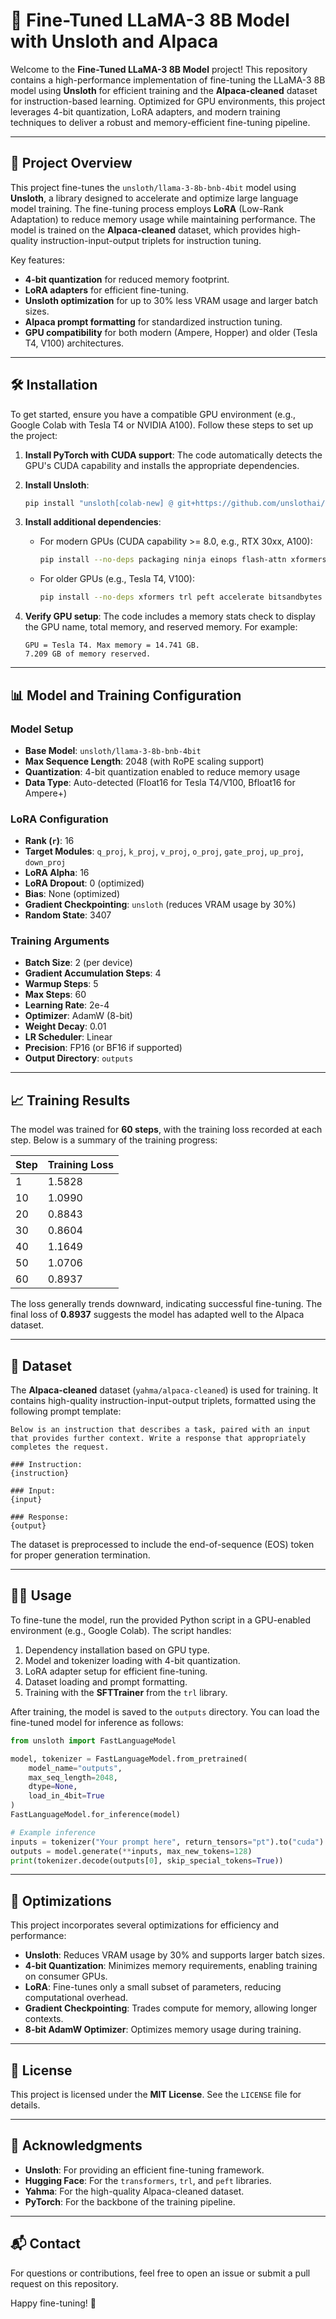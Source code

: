 # 🚀 Fine-Tuned LLaMA-3 8B Model with Unsloth and Alpaca

Welcome to the **Fine-Tuned LLaMA-3 8B Model** project! This repository contains a high-performance implementation of fine-tuning the LLaMA-3 8B model using **Unsloth** for efficient training and the **Alpaca-cleaned** dataset for instruction-based learning. Optimized for GPU environments, this project leverages 4-bit quantization, LoRA adapters, and modern training techniques to deliver a robust and memory-efficient fine-tuning pipeline.

---

## 🎯 Project Overview

This project fine-tunes the `unsloth/llama-3-8b-bnb-4bit` model using **Unsloth**, a library designed to accelerate and optimize large language model training. The fine-tuning process employs **LoRA** (Low-Rank Adaptation) to reduce memory usage while maintaining performance. The model is trained on the **Alpaca-cleaned** dataset, which provides high-quality instruction-input-output triplets for instruction tuning.

Key features:
- **4-bit quantization** for reduced memory footprint.
- **LoRA adapters** for efficient fine-tuning.
- **Unsloth optimization** for up to 30% less VRAM usage and larger batch sizes.
- **Alpaca prompt formatting** for standardized instruction tuning.
- **GPU compatibility** for both modern (Ampere, Hopper) and older (Tesla T4, V100) architectures.

---

## 🛠️ Installation

To get started, ensure you have a compatible GPU environment (e.g., Google Colab with Tesla T4 or NVIDIA A100). Follow these steps to set up the project:

1. **Install PyTorch with CUDA support**:
   The code automatically detects the GPU's CUDA capability and installs the appropriate dependencies.

2. **Install Unsloth**:
   ```bash
   pip install "unsloth[colab-new] @ git+https://github.com/unslothai/unsloth.git"
   ```

3. **Install additional dependencies**:
   - For modern GPUs (CUDA capability >= 8.0, e.g., RTX 30xx, A100):
     ```bash
     pip install --no-deps packaging ninja einops flash-attn xformers trl peft accelerate bitsandbytes
     ```
   - For older GPUs (e.g., Tesla T4, V100):
     ```bash
     pip install --no-deps xformers trl peft accelerate bitsandbytes
     ```

4. **Verify GPU setup**:
   The code includes a memory stats check to display the GPU name, total memory, and reserved memory. For example:
   ```
   GPU = Tesla T4. Max memory = 14.741 GB.
   7.209 GB of memory reserved.
   ```

---

## 📊 Model and Training Configuration

### Model Setup
- **Base Model**: `unsloth/llama-3-8b-bnb-4bit`
- **Max Sequence Length**: 2048 (with RoPE scaling support)
- **Quantization**: 4-bit quantization enabled to reduce memory usage
- **Data Type**: Auto-detected (Float16 for Tesla T4/V100, Bfloat16 for Ampere+)

### LoRA Configuration
- **Rank (`r`)**: 16
- **Target Modules**: `q_proj`, `k_proj`, `v_proj`, `o_proj`, `gate_proj`, `up_proj`, `down_proj`
- **LoRA Alpha**: 16
- **LoRA Dropout**: 0 (optimized)
- **Bias**: None (optimized)
- **Gradient Checkpointing**: `unsloth` (reduces VRAM usage by 30%)
- **Random State**: 3407

### Training Arguments
- **Batch Size**: 2 (per device)
- **Gradient Accumulation Steps**: 4
- **Warmup Steps**: 5
- **Max Steps**: 60
- **Learning Rate**: 2e-4
- **Optimizer**: AdamW (8-bit)
- **Weight Decay**: 0.01
- **LR Scheduler**: Linear
- **Precision**: FP16 (or BF16 if supported)
- **Output Directory**: `outputs`

---

## 📈 Training Results

The model was trained for **60 steps**, with the training loss recorded at each step. Below is a summary of the training progress:

| Step | Training Loss |
|------|---------------|
| 1    | 1.5828        |
| 10   | 1.0990        |
| 20   | 0.8843        |
| 30   | 0.8604        |
| 40   | 1.1649        |
| 50   | 1.0706        |
| 60   | 0.8937        |

The loss generally trends downward, indicating successful fine-tuning. The final loss of **0.8937** suggests the model has adapted well to the Alpaca dataset.

---

## 💾 Dataset

The **Alpaca-cleaned** dataset (`yahma/alpaca-cleaned`) is used for training. It contains high-quality instruction-input-output triplets, formatted using the following prompt template:

```plaintext
Below is an instruction that describes a task, paired with an input that provides further context. Write a response that appropriately completes the request.

### Instruction:
{instruction}

### Input:
{input}

### Response:
{output}
```

The dataset is preprocessed to include the end-of-sequence (EOS) token for proper generation termination.

---

## 🧑‍💻 Usage

To fine-tune the model, run the provided Python script in a GPU-enabled environment (e.g., Google Colab). The script handles:
1. Dependency installation based on GPU type.
2. Model and tokenizer loading with 4-bit quantization.
3. LoRA adapter setup for efficient fine-tuning.
4. Dataset loading and prompt formatting.
5. Training with the **SFTTrainer** from the `trl` library.

After training, the model is saved to the `outputs` directory. You can load the fine-tuned model for inference as follows:

```python
from unsloth import FastLanguageModel

model, tokenizer = FastLanguageModel.from_pretrained(
    model_name="outputs",
    max_seq_length=2048,
    dtype=None,
    load_in_4bit=True
)
FastLanguageModel.for_inference(model)

# Example inference
inputs = tokenizer("Your prompt here", return_tensors="pt").to("cuda")
outputs = model.generate(**inputs, max_new_tokens=128)
print(tokenizer.decode(outputs[0], skip_special_tokens=True))
```

---

## 🔧 Optimizations

This project incorporates several optimizations for efficiency and performance:
- **Unsloth**: Reduces VRAM usage by 30% and supports larger batch sizes.
- **4-bit Quantization**: Minimizes memory requirements, enabling training on consumer GPUs.
- **LoRA**: Fine-tunes only a small subset of parameters, reducing computational overhead.
- **Gradient Checkpointing**: Trades compute for memory, allowing longer contexts.
- **8-bit AdamW Optimizer**: Optimizes memory usage during training.

---

## 📜 License

This project is licensed under the **MIT License**. See the `LICENSE` file for details.

---

## 🙌 Acknowledgments

- **Unsloth**: For providing an efficient fine-tuning framework.
- **Hugging Face**: For the `transformers`, `trl`, and `peft` libraries.
- **Yahma**: For the high-quality Alpaca-cleaned dataset.
- **PyTorch**: For the backbone of the training pipeline.

---

## 📬 Contact

For questions or contributions, feel free to open an issue or submit a pull request on this repository.

Happy fine-tuning! 🚀
